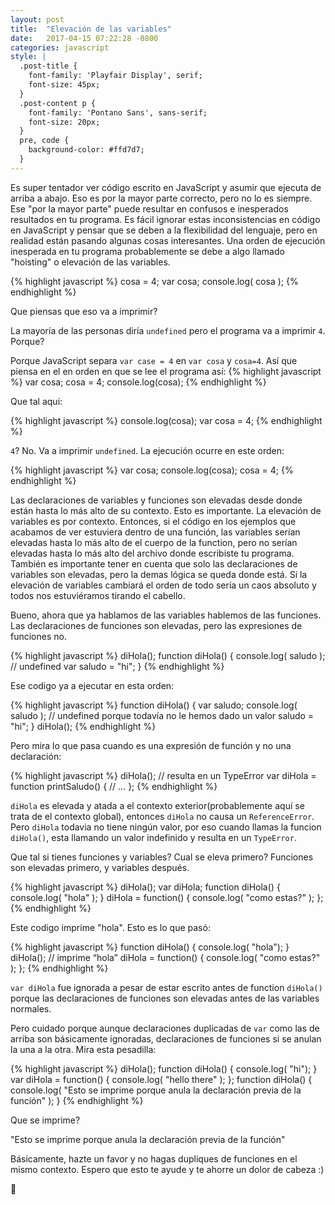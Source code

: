 ```yaml
---
layout: post
title:  "Elevación de las variables"
date:   2017-04-15 07:22:28 -0800
categories: javascript
style: |
  .post-title {
    font-family: 'Playfair Display', serif;
    font-size: 45px;
  }
  .post-content p {
    font-family: 'Pontano Sans', sans-serif;
    font-size: 20px;
  }
  pre, code {
    background-color: #ffd7d7;
  }
---
```


Es super tentador ver código escrito en JavaScript y asumir que ejecuta de arriba a abajo. Eso es por la mayor parte correcto, pero no lo es siempre. Ese "por la mayor parte" puede resultar en confusos e inesperados resultados en tu programa. Es fácil ignorar estas inconsistencias en código en JavaScript y pensar que se deben a la flexibilidad del lenguaje, pero en realidad están pasando algunas cosas interesantes. Una orden de ejecución inesperada en tu programa probablemente se debe a algo llamado "hoisting" o elevación de las variables.

{% highlight javascript %}
cosa = 4;
var cosa;
console.log( cosa );
{% endhighlight %}

Que piensas que eso va a imprimir?

La mayoría de las personas diría `undefined` pero el programa va a imprimir `4`. Porque?

Porque JavaScript separa `var case = 4` en `var cosa` y `cosa=4`. Así que piensa en el en orden en que se lee el programa así:
{% highlight javascript %}
var cosa;
cosa = 4;
console.log(cosa);
{% endhighlight %}

Que tal aqui:

{% highlight javascript %}
console.log(cosa);
var cosa = 4;
{% endhighlight %}

`4`? No. Va a imprimir `undefined`. La ejecución ocurre en este orden:

{% highlight javascript %}
var cosa;
console.log(cosa);
cosa = 4;
{% endhighlight %}

Las declaraciones de variables y funciones son elevadas desde donde están hasta lo más alto de su contexto. Esto es importante. La elevación de variables es por contexto. Entonces, si el código en los ejemplos que acabamos de ver estuviera dentro de una función, las variables serían elevadas hasta lo más alto de el cuerpo de la function, pero no serían elevadas hasta lo más alto del archivo donde escribiste tu programa. También es importante tener en cuenta que solo las declaraciones de variables son elevadas, pero la demas lógica se queda donde está. Si la elevación de variables cambiará el orden de todo sería un caos absoluto y todos nos estuviéramos tirando el cabello. 

Bueno, ahora que ya hablamos de las variables hablemos de las funciones. Las declaraciones de funciones son elevadas, pero las expresiones de funciones no. 

{% highlight javascript %}
diHola();
function diHola() {
    console.log( saludo ); // undefined
    var saludo = "hi";
}
{% endhighlight %}

Ese codigo ya a ejecutar en esta orden:

{% highlight javascript %}
function diHola() {
    var saludo;
    console.log( saludo ); // undefined porque todavía no le hemos dado un valor 
    saludo = "hi";
}
diHola();
{% endhighlight %}

Pero mira lo que pasa cuando es una expresión de función y no una declaración:

{% highlight javascript %}
diHola(); // resulta en un TypeError
var diHola = function printSaludo() {
    // ...
};
{% endhighlight %}

`diHola` es elevada y atada a el contexto exterior(probablemente aquí se trata de el contexto global), entonces `diHola` no causa un `ReferenceError`. Pero `diHola` todavia no tiene ningún valor, por eso cuando llamas la funcion `diHola()`, esta llamando un valor indefinido y resulta en un `TypeError`.

Que tal si tienes funciones y variables? Cual se eleva primero? Funciones son elevadas primero, y variables después. 

{% highlight javascript %}
diHola(); 
var diHola;
function diHola() {
    console.log( "hola" );
}
diHola = function() {
    console.log( "como estas?" );
};
{% endhighlight %}

Este codigo imprime "hola". Esto es lo que pasó:

{% highlight javascript %}
function diHola() {
    console.log( "hola");
}
diHola(); // imprime “hola”
diHola = function() {
    console.log( "como estas?" );
};
{% endhighlight %}

`var diHola` fue ignorada a pesar de estar escrito antes de function `diHola()` porque las declaraciones de funciones son elevadas antes de las variables normales.

Pero cuidado porque aunque declaraciones duplicadas de `var` como las de arriba son básicamente ignoradas, declaraciones de funciones si se anulan la una a la otra. Mira esta pesadilla:

{% highlight javascript %}
diHola(); 
function diHola() {
    console.log( "hi");
}
var diHola = function() {
    console.log( "hello there" );
};
function diHola() {
    console.log( "Esto se imprime porque anula la declaración previa de la función" );
}
{% endhighlight %}

Que se imprime?

"Esto se imprime porque anula la declaración previa de la función"

Básicamente, hazte un favor y no hagas dupliques de funciones en el mismo contexto. Espero que esto te ayude y te ahorre un dolor de cabeza :)

👋 

